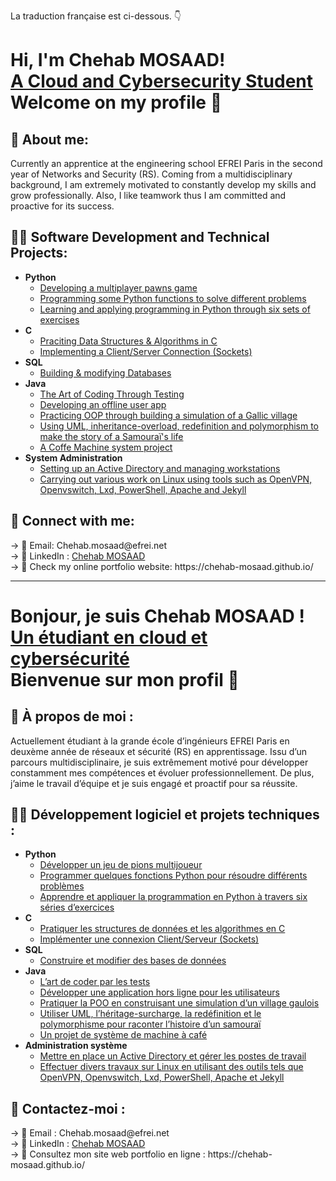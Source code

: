 La traduction française est ci-dessous. 👇
<h1>Hi, I'm Chehab MOSAAD! <br/> <a href="https://fr.linkedin.com/in/chehab-mosaad-8b3b8311a">A Cloud and Cybersecurity Student</a> <br/> Welcome on my profile 👋</h1>

<h2>🙌 About me:</h2>
Currently an apprentice at the engineering school EFREI Paris in the second year of Networks and Security (RS). Coming from a multidisciplinary background, I am extremely motivated to constantly develop my skills and grow professionally. Also, I like teamwork thus I am committed and proactive for its success.

<h2>👨‍💻 Software Development and Technical Projects:</h2>

- <b>Python</b>
  - [Developing a multiplayer pawns game](https://github.com/Chehab-MOSAAD/Projet_Aruba_game)
  - [Programming some Python functions to solve different problems](https://github.com/Chehab-MOSAAD/Prog.Python)
  - [Learning and applying programming in Python through six sets of exercises](https://github.com/Chehab-MOSAAD/TP-Python)
- <b>C</b>
  - [Praciting Data Structures & Algorithms in C](https://github.com/Chehab-MOSAAD/TP-Structure-de-Donnees)
  - [Implementing a Client/Server Connection (Sockets)](https://github.com/Chehab-MOSAAD/TP-Reseaux)
- <b>SQL</b>
  - [Building & modifying Databases](https://github.com/Chehab-MOSAAD/TP-Base-de-donnees)
- <b>Java</b>
  - [The Art of Coding Through Testing](https://github.com/Chehab-MOSAAD/TP3-Test_TDD)
  - [Developing an offline user app](https://github.com/Chehab-MOSAAD/TP5-Commun)
  - [Practicing OOP through building a simulation of a Gallic village](https://github.com/Chehab-MOSAAD/TP4-Gaulois)
  - [Using UML, inheritance-overload, redefinition and polymorphism to make the story of a Samouraï's life](https://github.com/Chehab-MOSAAD/TP-Pierre-et-Sabre)
  - [A Coffe Machine system project](https://github.com/Chehab-MOSAAD/TP-Coffee-Machine)
- <b>System Administration</b>
  - [Setting up an Active Directory and managing workstations](https://github.com/Chehab-MOSAAD/TP-Adm-Windows)
  - [Carrying out various work on Linux using tools such as OpenVPN, Openvswitch, Lxd, PowerShell, Apache and Jekyll](https://github.com/Chehab-MOSAAD/TP-Adm-Linux)

<h2> 🤳 Connect with me:</h2>
-> 📧 Email: Chehab.mosaad@efrei.net
<br/>-> 🔗 LinkedIn : <a href="https://fr.linkedin.com/in/chehab-mosaad-8b3b8311a">Chehab MOSAAD</a>
<br/>-> 📱 Check my online portfolio website: https://chehab-mosaad.github.io/

<hr>
<h1>Bonjour, je suis Chehab MOSAAD ! <br/> <a href="https://fr.linkedin.com/in/chehab-mosaad-8b3b8311a">Un étudiant en cloud et cybersécurité</a> <br/> Bienvenue sur mon profil 👋 </h1>

<h2>🙌 À propos de moi :</h2> 
Actuellement étudiant à la grande école d’ingénieurs EFREI Paris en deuxème année de réseaux et sécurité (RS) en apprentissage. Issu d’un parcours multidisciplinaire, je suis extrêmement motivé pour développer constamment mes compétences et évoluer professionnellement. De plus, j’aime le travail d’équipe et je suis engagé et proactif pour sa réussite.

<h2>👨‍💻 Développement logiciel et projets techniques :</h2>

- <b>Python</b>
  - [Développer un jeu de pions multijoueur](https://github.com/Chehab-MOSAAD/Projet_Aruba_game)
  - [Programmer quelques fonctions Python pour résoudre différents problèmes](https://github.com/Chehab-MOSAAD/Prog.Python)
  - [Apprendre et appliquer la programmation en Python à travers six séries d’exercices](https://github.com/Chehab-MOSAAD/TP-Python)
- <b>C</b>
  - [Pratiquer les structures de données et les algorithmes en C](https://github.com/Chehab-MOSAAD/TP-Structure-de-Donnees)
  - [Implémenter une connexion Client/Serveur (Sockets)](https://github.com/Chehab-MOSAAD/TP-Reseaux)
- <b>SQL</b>
  - [Construire et modifier des bases de données](https://github.com/Chehab-MOSAAD/TP-Base-de-donnees)
- <b>Java</b>
  - [L’art de coder par les tests](https://github.com/Chehab-MOSAAD/TP3-Test_TDD)
  - [Développer une application hors ligne pour les utilisateurs](https://github.com/Chehab-MOSAAD/TP5-Commun)
  - [Pratiquer la POO en construisant une simulation d’un village gaulois](https://github.com/Chehab-MOSAAD/TP4-Gaulois)
  - [Utiliser UML, l’héritage-surcharge, la redéfinition et le polymorphisme pour raconter l’histoire d’un samouraï](https://github.com/Chehab-MOSAAD/TP-Pierre-et-Sabre)
  - [Un projet de système de machine à café](https://github.com/Chehab-MOSAAD/TP-Coffee-Machine)
- <b>Administration système</b>
  - [Mettre en place un Active Directory et gérer les postes de travail](https://github.com/Chehab-MOSAAD/TP-Adm-Windows)
  - [Effectuer divers travaux sur Linux en utilisant des outils tels que OpenVPN, Openvswitch, Lxd, PowerShell, Apache et Jekyll](https://github.com/Chehab-MOSAAD/TP-Adm-Linux)

<h2> 🤳 Contactez-moi :</h2> 
-> 📧 Email : Chehab.mosaad@efrei.net 
<br/>-> 🔗 LinkedIn : <a href="https://fr.linkedin.com/in/chehab-mosaad-8b3b8311a">Chehab MOSAAD</a>
<br/>-> 📱 Consultez mon site web portfolio en ligne : https://chehab-mosaad.github.io/
